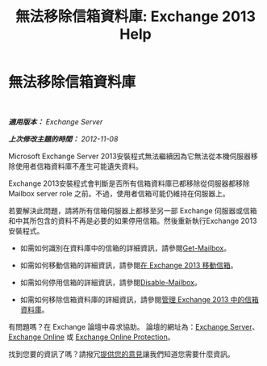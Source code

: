 ﻿---
title: '無法移除信箱資料庫: Exchange 2013 Help'
TOCTitle: 無法移除信箱資料庫
ms:assetid: 5881e4c0-c2e2-48db-84b4-7f9ce3cf46a7
ms:mtpsurl: https://technet.microsoft.com/zh-tw/library/ms.exch.setupreadiness.unwillingtoremovemailboxdatabase(v=EXCHG.150)
ms:contentKeyID: 50473249
ms.date: 05/21/2018
mtps_version: v=EXCHG.150
ms.translationtype: MT
---

# 無法移除信箱資料庫

 

_**適用版本：** Exchange Server_

_**上次修改主題的時間：** 2012-11-08_

Microsoft Exchange Server 2013安裝程式無法繼續因為它無法從本機伺服器移除使用者信箱資料庫不產生可能遺失資料。

Exchange 2013安裝程式會判斷是否所有信箱資料庫已都移除從伺服器都移除 Mailbox server role 之前。不過，使用者信箱可能仍維持在伺服器上。

若要解決此問題，請將所有信箱伺服器上都移至另一部 Exchange 伺服器或信箱和中其所包含的資料不再是必要的如果停用信箱。然後重新執行Exchange 2013安裝程式。

  - 如需如何識別在資料庫中的信箱的詳細資訊，請參閱[Get-Mailbox](https://technet.microsoft.com/zh-tw/library/bb123685\(v=exchg.150\))。

  - 如需如何移動信箱的詳細資訊，請參閱[在 Exchange 2013 移動信箱](mailbox-moves-in-exchange-2013-exchange-2013-help.md)。

  - 如需如何停用信箱的詳細資訊，請參閱[Disable-Mailbox](https://technet.microsoft.com/zh-tw/library/aa997210\(v=exchg.150\))。

  - 如需如何移除信箱資料庫的詳細資訊，請參閱[管理 Exchange 2013 中的信箱資料庫](manage-mailbox-databases-in-exchange-2013-exchange-2013-help.md)。

有問題嗎？在 Exchange 論壇中尋求協助。 論壇的網址為：[Exchange Server](https://go.microsoft.com/fwlink/p/?linkid=60612)、 [Exchange Online](https://go.microsoft.com/fwlink/p/?linkid=267542) 或 [Exchange Online Protection](https://go.microsoft.com/fwlink/p/?linkid=285351)。

找到您要的資訊了嗎？請撥冗[提供您的意見](mailto:exsetuphelpfeedback@microsoft.com?subject=exchange%202013%20setup%20help%20feedbac)讓我們知道您需要什麼資訊。


